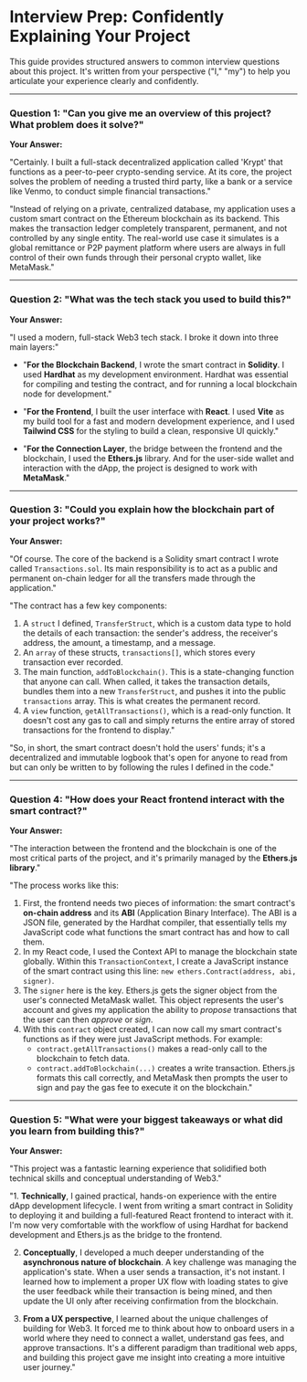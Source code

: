 # Interview Prep: Confidently Explaining Your Project

This guide provides structured answers to common interview questions about this project. It's written from your perspective ("I," "my") to help you articulate your experience clearly and confidently.

---

### **Question 1: "Can you give me an overview of this project? What problem does it solve?"**

**Your Answer:**

"Certainly. I built a full-stack decentralized application called 'Krypt' that functions as a peer-to-peer crypto-sending service. At its core, the project solves the problem of needing a trusted third party, like a bank or a service like Venmo, to conduct simple financial transactions."

"Instead of relying on a private, centralized database, my application uses a custom smart contract on the Ethereum blockchain as its backend. This makes the transaction ledger completely transparent, permanent, and not controlled by any single entity. The real-world use case it simulates is a global remittance or P2P payment platform where users are always in full control of their own funds through their personal crypto wallet, like MetaMask."

---

### **Question 2: "What was the tech stack you used to build this?"**

**Your Answer:**

"I used a modern, full-stack Web3 tech stack. I broke it down into three main layers:"

*   "**For the Blockchain Backend**, I wrote the smart contract in **Solidity**. I used **Hardhat** as my development environment. Hardhat was essential for compiling and testing the contract, and for running a local blockchain node for development."

*   "**For the Frontend**, I built the user interface with **React**. I used **Vite** as my build tool for a fast and modern development experience, and I used **Tailwind CSS** for the styling to build a clean, responsive UI quickly."

*   "**For the Connection Layer**, the bridge between the frontend and the blockchain, I used the **Ethers.js** library. And for the user-side wallet and interaction with the dApp, the project is designed to work with **MetaMask**."

---

### **Question 3: "Could you explain how the blockchain part of your project works?"**

**Your Answer:**

"Of course. The core of the backend is a Solidity smart contract I wrote called `Transactions.sol`. Its main responsibility is to act as a public and permanent on-chain ledger for all the transfers made through the application."

"The contract has a few key components:
1.  A `struct` I defined, `TransferStruct`, which is a custom data type to hold the details of each transaction: the sender's address, the receiver's address, the amount, a timestamp, and a message.
2.  An `array` of these structs, `transactions[]`, which stores every transaction ever recorded.
3.  The main function, `addToBlockchain()`. This is a state-changing function that anyone can call. When called, it takes the transaction details, bundles them into a new `TransferStruct`, and pushes it into the public `transactions` array. This is what creates the permanent record.
4.  A `view` function, `getAllTransactions()`, which is a read-only function. It doesn't cost any gas to call and simply returns the entire array of stored transactions for the frontend to display."

"So, in short, the smart contract doesn't hold the users' funds; it's a decentralized and immutable logbook that's open for anyone to read from but can only be written to by following the rules I defined in the code."

---

### **Question 4: "How does your React frontend interact with the smart contract?"**

**Your Answer:**

"The interaction between the frontend and the blockchain is one of the most critical parts of the project, and it's primarily managed by the **Ethers.js library**."

"The process works like this:
1.  First, the frontend needs two pieces of information: the smart contract's **on-chain address** and its **ABI** (Application Binary Interface). The ABI is a JSON file, generated by the Hardhat compiler, that essentially tells my JavaScript code what functions the smart contract has and how to call them.
2.  In my React code, I used the Context API to manage the blockchain state globally. Within this `TransactionContext`, I create a JavaScript instance of the smart contract using this line: `new ethers.Contract(address, abi, signer)`.
3.  The `signer` here is the key. Ethers.js gets the signer object from the user's connected MetaMask wallet. This object represents the user's account and gives my application the ability to *propose* transactions that the user can then *approve* or *sign*.
4.  With this `contract` object created, I can now call my smart contract's functions as if they were just JavaScript methods. For example:
    *   `contract.getAllTransactions()` makes a read-only call to the blockchain to fetch data.
    *   `contract.addToBlockchain(...)` creates a write transaction. Ethers.js formats this call correctly, and MetaMask then prompts the user to sign and pay the gas fee to execute it on the blockchain."

---

### **Question 5: "What were your biggest takeaways or what did you learn from building this?"**

**Your Answer:**

"This project was a fantastic learning experience that solidified both technical skills and conceptual understanding of Web3."

"1.  **Technically**, I gained practical, hands-on experience with the entire dApp development lifecycle. I went from writing a smart contract in Solidity to deploying it and building a full-featured React frontend to interact with it. I'm now very comfortable with the workflow of using Hardhat for backend development and Ethers.js as the bridge to the frontend.

2.  **Conceptually**, I developed a much deeper understanding of the **asynchronous nature of blockchain**. A key challenge was managing the application's state. When a user sends a transaction, it's not instant. I learned how to implement a proper UX flow with loading states to give the user feedback while their transaction is being mined, and then update the UI only after receiving confirmation from the blockchain.

3.  **From a UX perspective**, I learned about the unique challenges of building for Web3. It forced me to think about how to onboard users in a world where they need to connect a wallet, understand gas fees, and approve transactions. It's a different paradigm than traditional web apps, and building this project gave me insight into creating a more intuitive user journey."
